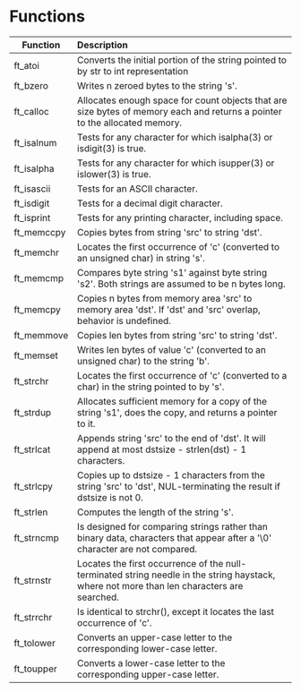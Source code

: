 # Functions
| Function | Description |
  | ---- | :---- |
  |	ft_atoi	|	Converts the initial portion of the string pointed to by str to int representation	|
  |	ft_bzero	|	Writes n zeroed bytes to the string 's'.	|
  |	ft_calloc	|	Allocates enough space for count objects that are size bytes of memory each and returns a pointer to the allocated memory.	|
  |	ft_isalnum	|	Tests for any character for which isalpha(3) or isdigit(3) is true.	|
  |	ft_isalpha	|	Tests for any character for which isupper(3) or islower(3) is true.	|
  |	ft_isascii	|	Tests for an ASCII character.	|
  |	ft_isdigit	|	Tests for a decimal digit character.	|
  |	ft_isprint	|	Tests for any printing character, including space.	|
  |	ft_memccpy	|	Copies bytes from string 'src' to string 'dst'.	|
  |	ft_memchr	|	Locates the first occurrence of 'c' (converted to an unsigned char) in string 's'.	|
  |	ft_memcmp	|	Compares byte string 's1' against byte string 's2'. Both strings are assumed to be n bytes long.	|
  |	ft_memcpy	|	Copies n bytes from memory area 'src' to memory area 'dst'.  If 'dst' and 'src' overlap, behavior is undefined.	|
  |	ft_memmove	|	Copies len bytes from string 'src' to string 'dst'.	|
  |	ft_memset	|	Writes len bytes of value 'c' (converted to an unsigned char) to the string 'b'.	|
  |	ft_strchr	|	Locates the first occurrence of 'c' (converted to a char) in the string pointed to by 's'.	|
  |	ft_strdup	|	Allocates sufficient memory for a copy of the string 's1', does the copy, and returns a pointer to it.	|
  |	ft_strlcat	|	Appends string 'src' to the end of 'dst'.  It will append at most dstsize - strlen(dst) - 1 characters.	|
  |	ft_strlcpy	|	Copies up to dstsize - 1 characters from the string 'src' to 'dst', NUL-terminating the result if dstsize is not 0.	|
  |	ft_strlen	|	Computes the length of the string 's'.	|
  |	ft_strncmp	|	Is designed for comparing strings rather than binary data, characters that appear after a '\0' character are not compared.	|
  |	ft_strnstr	|	Locates the first occurrence of the null-terminated string needle in the string haystack, where not more than len characters are searched.	|
  |	ft_strrchr	|	Is identical to strchr(), except it locates the last occurrence of 'c'.	|
  |	ft_tolower	|	Converts an upper-case letter to the corresponding lower-case letter.	|
  |	ft_toupper	|	Converts a lower-case letter to the corresponding upper-case letter.	|